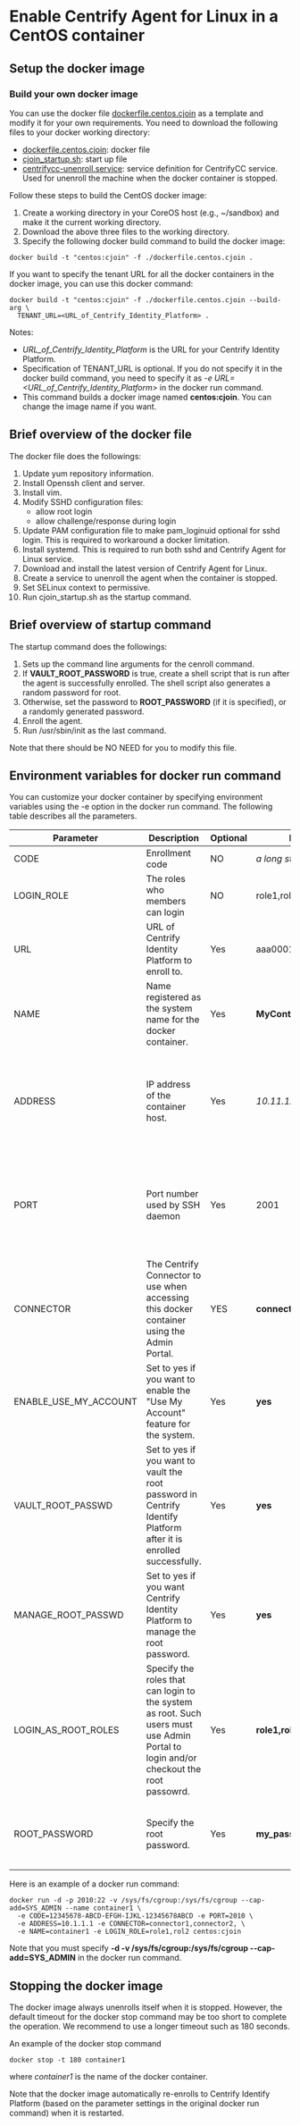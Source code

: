 # Enable Centrify Agent for Linux in a CentOS container

## Setup the docker image
<!--
### Use pre-built docker image
You can just download the pre-built docker image from docker hub and follows these steps to set up the docker image:
* gunzip centos_base.tar.gz
* docker load --input centos_base.tar

A random password is generated for root when the docker image is run.  You can override it by specifying *-e ROOT_PASSWORD=\<root_password\>* in the docker command.

-->
### Build your own docker image
You can use the docker file [dockerfile.centos.cjoin](dockerfile.centos.cjoin?raw=1) as a template and modify it for your own requirements.  You need to download the following files to your docker working directory:
* [dockerfile.centos.cjoin](dockerfile.centos.cjoin?raw=1): docker file
* [cjoin_startup.sh](cjoin_startup.sh?raw=1): start up file
* [centrifycc-unenroll.service](centrifycc-unenroll.service?raw=1): service definition for CentrifyCC service.  Used for unenroll the machine when the docker container is stopped.

Follow these steps to build the CentOS docker image:
1. Create a working directory in your CoreOS host (e.g., ~/sandbox) and make it the current working directory.
1. Download the above three files to the working directory.
1. Specify the following docker build command to build the docker image:
```
docker build -t "centos:cjoin" -f ./dockerfile.centos.cjoin .
```
  If you want to specify the tenant URL for all the docker containers in the docker image, you can use this docker command:
```
docker build -t "centos:cjoin" -f ./dockerfile.centos.cjoin --build-arg \
  TENANT_URL=<URL_of_Centrify_Identity_Platform> .
```
Notes:
  * *URL_of_Centrify_Identity_Platform* is the URL for your Centrify Identity Platform.
  * Specification of TENANT_URL is optional.  If you do not specify it in the docker build command, you need to specify it as *-e URL=\<URL_of_Centrify_Identity_Platform\>* in the docker run command.
  * This command builds a docker image named **centos:cjoin**.  You can change the image name if you want.

## Brief overview of the docker file
The docker file does the followings:
1. Update yum repository information.
1. Install Openssh client and server.
1. Install vim.
1. Modify SSHD configuration files:
    * allow root login
    * allow challenge/response during login
1. Update PAM configuration file to make pam_loginuid optional for sshd login.  This is required to workaround a docker limitation.
1. Install systemd.  This is required to run both sshd and Centrify Agent for Linux service.
1. Download and install the latest version of Centrify Agent for Linux.
1. Create a service to unenroll the agent when the container is stopped.
1. Set SELinux context to permissive.
1. Run cjoin_startup.sh as the startup command.

## Brief overview of startup command
The startup command does the followings:
1. Sets up the command line arguments for the cenroll command.
1. If **VAULT_ROOT_PASSWORD** is true, create a shell script that is run after the agent is successfully enrolled. The shell script also generates a random password for root.
1. Otherwise, set the password to **ROOT_PASSWORD** (if it is specified), or a randomly generated password.
1. Enroll the agent.
1. Run /usr/sbin/init as the last command.

Note that there should be NO NEED for you to modify this file.

## Environment variables for docker run command
You can customize your docker container by specifying environment variables using the -e option in the docker run command.  The following table describes all the parameters.

| Parameter | Description | Optional | Example | Comments |
| --- | --- | --- | --- | --- |
| CODE | Enrollment code | NO | *a long string* | |
| LOGIN_ROLE | The roles who members can login | NO | role1,role2 | separate roles by comma |
| URL | URL of Centrify Identity Platform to enroll to. | Yes | aaa0001.centrify.com | You must specify this if it is NOT specified when the docker image is built. | 
| NAME | Name registered as the system name for the docker container. | Yes | **MyContainer** | Default: the docker instance ID is used |
| ADDRESS | IP address of the container host. | Yes | *10.11.1.1* | You must specify this if you want users to login using the Admin Portal.  This IP address must be reachable from the Centrify connector specified in the **CONNECTOR** parameter. |
| PORT | Port number used by SSH daemon | Yes | 2001 | Default: 22.  Note: If you specify the ADDRESS parameter, you should specify a different value for this parameter since the docker container shares the same IP address as the container host. |
| CONNECTOR | The Centrify Connector to use when accessing this docker container using the Admin Portal. | YES | **connector1,connector2** | Default: any Centrify Connector will be used.  If you need to specify multiple connectors, separate them by commas. |
| ENABLE_USE_MY_ACCOUNT | Set to yes if you want to enable the "Use My Account" feature for the system. | Yes | **yes** | The startup command automatically downloads the ssh public key and make other modifications on the system. |
| VAULT_ROOT_PASSWD | Set to yes if you want to vault the root password in Centrify Identify Platform after it is enrolled successfully.   | Yes | **yes** | A random password will be generated and vaulted for root. |
| MANAGE_ROOT_PASSWD | Set to yes if you want Centrify Identity Platform to manage the root password. | Yes | **yes** | Only relevant if **VAULT_ROOT_PASSWD** is yes. |
| LOGIN_AS_ROOT_ROLES | Specify the roles that can login to the system as root.  Such users must use Admin Portal to login and/or checkout the root passowrd. | Yes | **role1,role2** | Only relevant if **VAULT_ROOT_PASSWD** is yes.  If you need to specify multiple roles, separate them by commas. |
| ROOT_PASSWORD | Specify the root password. | Yes | **my_password** | Relevant only if **VAULT_ROOT_PASSWD** is not yes.   If not specified, a random password will be generated for root. |

Here is an example of a docker run command:
```
docker run -d -p 2010:22 -v /sys/fs/cgroup:/sys/fs/cgroup --cap-add=SYS_ADMIN --name container1 \
  -e CODE=12345678-ABCD-EFGH-IJKL-12345678ABCD -e PORT=2010 \
  -e ADDRESS=10.1.1.1 -e CONNECTOR=connector1,connector2, \
  -e NAME=container1 -e LOGIN_ROLE=role1,rol2 centos:cjoin
```
Note that you must specify **-d -v /sys/fs/cgroup:/sys/fs/cgroup --cap-add=SYS_ADMIN** in the docker run command.

## Stopping the docker image

The docker image always unenrolls itself when it is stopped.  However, the default timeout for the docker stop command may be too short to complete the operation.  We recommend to use a longer timeout such as 180 seconds.

An example of the docker stop command
```
docker stop -t 180 container1
```
where *container1* is the name of the docker container.

Note that the docker image automatically re-enrolls to Centrify Identify Platform (based on the parameter settings in the original docker run command) when it is restarted.
